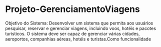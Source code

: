# Projeto-GerenciamentoViagens
Objetivo do Sistema: Desenvolver um sistema que permita aos usuários pesquisar, reservar e gerenciar viagens, incluindo voos, hotéis e pacotes turísticos. O sistema deve ser capaz de gerenciar várias cidades, aeroportos, companhias aéreas, hotéis e turistas.Como funcionalidade 
